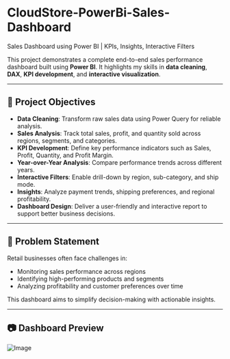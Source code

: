 # CloudStore-PowerBi-Sales-Dashboard

Sales Dashboard using Power BI | KPIs, Insights, Interactive Filters

This project demonstrates a complete end-to-end sales performance dashboard built using **Power BI**. It highlights my skills in **data cleaning**, **DAX**, **KPI development**, and **interactive visualization**.

---

## 🎯 Project Objectives

- **Data Cleaning**: Transform raw sales data using Power Query for reliable analysis.
- **Sales Analysis**: Track total sales, profit, and quantity sold across regions, segments, and categories.
- **KPI Development**: Define key performance indicators such as Sales, Profit, Quantity, and Profit Margin.
- **Year-over-Year Analysis**: Compare performance trends across different years.
- **Interactive Filters**: Enable drill-down by region, sub-category, and ship mode.
- **Insights**: Analyze payment trends, shipping preferences, and regional profitability.
- **Dashboard Design**: Deliver a user-friendly and interactive report to support better business decisions.

---

## 🧩 Problem Statement

Retail businesses often face challenges in:
- Monitoring sales performance across regions
- Identifying high-performing products and segments
- Analyzing profitability and customer preferences over time

This dashboard aims to simplify decision-making with actionable insights.

---

## 📷 Dashboard Preview

![Image](https://github.com/user-attachments/assets/bee59446-c3ff-402d-87ba-be2cc3e197cf)

